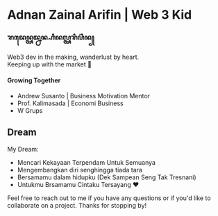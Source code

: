 # Adnan Zainal Arifin | Web 3 Kid
### ꦫꦢꦺꦤ꧀ꦄꦢ꧀ꦤꦤ꧀ꦲꦶꦤꦭ꧀ꦄꦫꦶꦥ꦳ꦶꦤ꧀


Web3 dev in the making, wanderlust by heart. <br>
Keeping up with the market 👀

#### Growing Together 
- Andrew Susanto | Business Motivation Mentor
- Prof. Kalimasada | Economi Business 
- W Grups
 
  

## Dream
My Dream:

-  Mencari Kekayaan Terpendam Untuk Semuanya
-  Mengembangkan diri senghingga tiada tara
-  Bersamamu dalam hidupku (Dek Sampean Seng Tak Tresnani)
-  Untukmu Brsamamu Cintaku Tersayang ❤️


Feel free to reach out to me if you have any questions or if you'd like to collaborate on a project. Thanks for stopping by!

###
